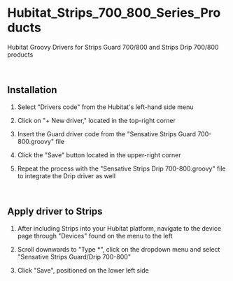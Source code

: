 # Hubitat_Strips_700_800_Series_Products

Hubitat Groovy Drivers for Strips Guard 700/800 and Strips Drip 700/800 products

<br>

## Installation

1. Select "Drivers code" from the Hubitat's left-hand side menu 

2. Click on "+ New driver," located in the top-right corner

3. Insert the Guard driver code from the "Sensative Strips Guard 700-800.groovy" file

4. Click the "Save" button located in the upper-right corner 

5. Repeat the process with the "Sensative Strips Drip 700-800.groovy" file to integrate the Drip driver as well

<br>

## Apply driver to Strips

1. After including Strips into your Hubitat platform, navigate to the device page through "Devices" found on the menu to the left

2. Scroll downwards to "Type *", click on the dropdown menu and select "Sensative Strips Guard/Drip 700-800"

3. Click "Save", positioned on the lower left side
